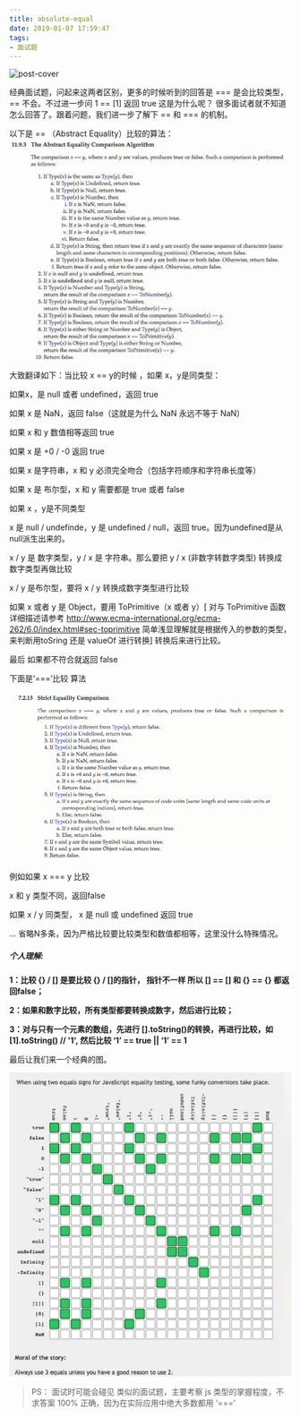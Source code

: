 ```yaml
---
title: absolute-equal
date: 2019-01-07 17:59:47
tags: 
- 面试题
---
```

![post-cover](/images/covers/js-interview-cover.png)

经典面试题，问起来这两者区别，更多的时候听到的回答是 === 是会比较类型， == 不会。不过进一步问 1 == [1]  返回 true  这是为什么呢？ 很多面试者就不知道怎么回答了。跟着问题，我们进一步了解下 == 和 === 的机制。 


以下是 == （Abstract Equality）比较的算法：
![](absolute-equal/equal1.png)

大致翻译如下：当比较 x == y的时候 ，如果 x，y是同类型：

 如果x，是 null 或者 undefined，返回 true

如果 x 是 NaN，返回 false（这就是为什么 NaN 永远不等于 NaN）

如果 x 和 y 数值相等返回 true

如果 x 是 +0 / -0 返回 true

如果 x 是字符串，x 和 y  必须完全吻合（包括字符顺序和字符串长度等）

如果 x 是 布尔型，x 和 y 需要都是 true 或者 false

如果 x ，y是不同类型

x 是 null / undefinde，y 是 undefined  / null，返回 true。因为undefined是从null派生出来的。

x / y 是 数字类型，y / x 是 字符串。那么要把 y / x (非数字转数字类型) 转换成 数字类型再做比较

x / y 是布尔型，要将 x / y 转换成数字类型进行比较

如果 x 或者  y 是 Object，要用 ToPrimitive（x 或者 y）[ 对与 ToPrimitive 函数 详细描述请参考 http://www.ecma-international.org/ecma-262/6.0/index.html#sec-toprimitive  简单浅显理解就是根据传入的参数的类型，来判断用toSring 还是 valueOf 进行转换] 转换后来进行比较。

最后 如果都不符合就返回 false



下面是‘===’比较 算法

![](absolute-equal/equal2.png)

例如如果  x === y 比较

x 和 y 类型不同，返回false

如果 x / y 同类型， x 是 null 或 undefined 返回 true

… 省略N多条，因为严格比较要比较类型和数值都相等，这里没什么特殊情况。

 

##### **个人理解:**

**1：比较 {} / [] 是要比较 {} / []的指针， 指针不一样 所以 [] == [] 和 {} == {} 都返回false；**

**2：如果和数字比较，所有类型都要转换成数字，然后进行比较；**

**3：对与只有一个元素的数组，先进行 [].toString()的转换，再进行比较，如 [1].toString() // '1',   然后比较 ‘1’ == true || ‘1’ == 1**

最后让我们来一个经典的图。

![](absolute-equal/equal3.png)

> PS： 面试时可能会碰见 类似的面试题，主要考察 js 类型的掌握程度，不求答案 100% 正确，因为在实际应用中绝大多数都用 ‘===’
